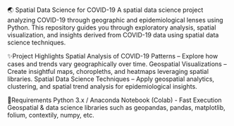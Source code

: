 🌏 Spatial Data Science for COVID-19
A spatial data science project analyzing COVID-19 through geographic and epidemiological lenses using Python. This repository guides you through exploratory analysis, spatial visualization, and insights derived from COVID-19 data using spatial data science techniques.

✨Project Highlights
Spatial Analysis of COVID-19 Patterns – Explore how cases and trends vary geographically over time.
Geospatial Visualizations – Create insightful maps, choropleths, and heatmaps leveraging spatial libraries.
Spatial Data Science Techniques – Apply geospatial analytics, clustering, and spatial trend analysis for epidemiological insights.

📌Requirements
Python 3.x / Anaconda Notebook (Colab) - Fast Execution
Geospatial & data science libraries such as geopandas, pandas, matplotlib, folium, contextily, numpy, etc.

